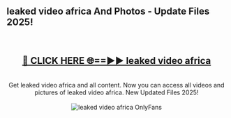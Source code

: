 <h2>leaked video africa And Photos - Update Files 2025!</h2>
<br>
<div align="center">
<h2><a href="https://betterlinks.top/A2PfLJ" rel="nofollow">🔴 CLICK HERE 🌐==►► leaked video africa</a></h2>
<br>
Get leaked video africa and all content. Now you can access all videos and pictures of leaked video africa. New Updated Files 2025!
<br>
<br>
<a href="https://betterlinks.top/A2PfLJ" rel="nofollow" data-target="animated-image.originalLink"><img src="https://i.imgur.com/dJHk4Zq.gif" alt="leaked video africa OnlyFans" style="max-width: 100%; display: inline-block;" data-target="animated-image.originalImage"></a>
</div>
<br>